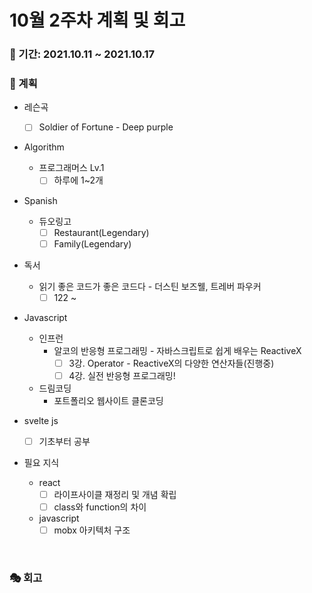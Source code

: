 # 10월 2주차 계획 및 회고

### 📆 기간: 2021.10.11 ~ 2021.10.17

### 📑 계획

- 레슨곡

  - [ ] Soldier of Fortune - Deep purple
- Algorithm

  - 프로그래머스 Lv.1
    - [ ] 하루에 1~2개
- Spanish

  - 듀오링고
    - [ ] Restaurant(Legendary)
    - [ ] Family(Legendary)
- 독서

  - 읽기 좋은 코드가 좋은 코드다 - 더스틴 보즈웰, 트레버 파우커
    - [ ] 122 ~

- Javascript

  - 인프런
    - 알코의 반응형 프로그래밍 - 자바스크립트로 쉽게 배우는 ReactiveX
      - [ ] 3강.  Operator - ReactiveX의 다양한 연산자들(진행중)
      - [ ] 4강. 실전 반응형 프로그래밍!
  - 드림코딩
    - 포트폴리오 웹사이트 클론코딩
- svelte js
  - [ ] 기초부터 공부
- 필요 지식

  - react
    - [ ] 라이프사이클 재정리 및 개념 확립
    - [ ] class와 function의 차이
  - javascript
    - [ ] mobx 아키텍처 구조

<br/>

### 🎭 회고

